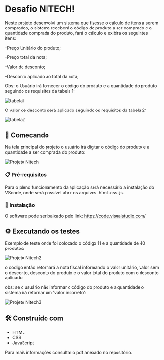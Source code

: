# Desafio NITECH!

Neste projeto desenvolvi um sistema que fizesse o cálculo de itens a serem comprados, o sistema receberá o código do produto a ser comprado e a quantidade comprada do produto, fará o cálculo e exibira os seguintes itens:

-Preço Unitário do produto;

-Preço total da nota;

-Valor do desconto;

-Desconto aplicado ao total da nota;

Obs: o Usuário irá fornecer o código do produto e a quantidade do produto seguindo os requisitos da tabela 1:

![tabela1](https://user-images.githubusercontent.com/92325360/139162252-80894448-5f1a-4d17-9cb1-3e9ccb02cc89.JPG)

O valor de desconto será aplicado seguindo os requisitos da tabela 2:

![tabela2](https://user-images.githubusercontent.com/92325360/139162442-4bd534dc-d526-4c8f-b1a0-e7baa641e5fa.JPG)


## 🚀 Começando

Na tela principal do projeto o usuário irá digitar o código do produto e a quantidade a ser comprada do produto:

![Projeto Nitech](https://user-images.githubusercontent.com/92325360/139162771-ea75f37a-972a-447a-a4f0-1452a8d85019.JPG)

### 📋 Pré-requisitos

Para o pleno funcionamento da aplicação será necessário a instalação do VScode, onde será possível abrir os arquivos .html .css .js.

### 🔧 Instalação

O software pode ser baixado pelo link: https://code.visualstudio.com/

## ⚙️ Executando os testes

Exemplo de teste onde foi colocado o código 11 e a quantidade de 40 produtos:

![Projeto Nitech2](https://user-images.githubusercontent.com/92325360/139163269-cbd885e4-b019-4604-a07c-5140cbad0cbc.JPG)

o codigo então retornará a nota fiscal informando o valor unitário, valor sem o desconto, desconto do produto e o valor total do produto com o desconto aplicado.

obs: se o usuário não informar o código do produto e a quantidade o sistema irá retornar um 'valor incorreto':

![Projeto Nitech3](https://user-images.githubusercontent.com/92325360/139163857-06f37528-bf57-4a14-a527-e5154ca829fa.JPG)

## 🛠️ Construído com

* HTML
* CSS
* JavaScript

Para mais informações consultar o pdf anexado no repositório.  






